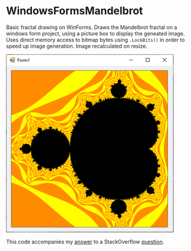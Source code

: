 # WindowsFormsMandelbrot

 Basic fractal drawing on WinForms. Draws the Mandelbrot fractal on a windows form project, using a picture box to display the geneated image. Uses direct memory access to bitmap bytes using `.LockBits()` in order to speed up image generation. Image recalculated on resize.

![ScreenShot](2021-10-05-08_39_50-Form1.png)

This code accompanies my [answer](https://stackoverflow.com/a/69440443/380384) to a StackOverflow [question](https://stackoverflow.com/questions/69439329/mandelbrot-set-c-sharp-not-doing-what-its-supposed-to/69440443#69440443).
